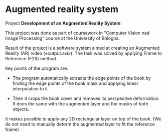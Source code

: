 # Augmented reality system

Project **Development of an Augmented Reality System** 

This project was done as part of coursework in "Computer Vision nad Image Processing" course at the University of Bologna.

Result of the project is a software system aimed at creating an Augmented Reality (AR) video («output.avi»). The task was solved by applying Frame to Reference (F2R) method.

Key points of the program are:

- The program automatically extracts the edge points of the book by
finding the edge points of the book mask and applying linear
interpolation to it

- Then it crops the book cover and removes its perspective deformation. It
does the same with the augmented layer and the masks of both objects.

It makes possible to apply any 2D rectangular layer on top of the book.
(We do not need to manually deform the augmented layer to fit the
reference frame)

